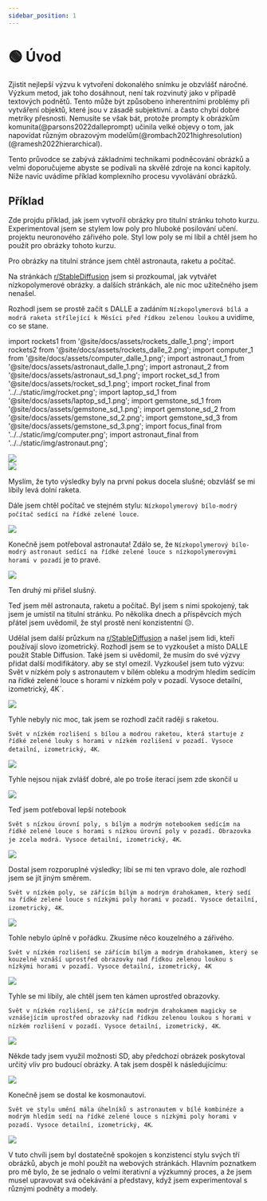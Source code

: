 ```yaml
---
sidebar_position: 1
---
```


# 🟢 Úvod

Zjistit nejlepší výzvu k vytvoření dokonalého snímku je obzvlášť náročné.
Výzkum metod, jak toho dosáhnout, není tak rozvinutý jako v případě textových podnětů. Tento
může být způsobeno inherentními problémy při vytváření objektů, které jsou v zásadě subjektivní.
a často chybí dobré metriky přesnosti. Nemusíte se však bát, protože prompty k obrázkům 
komunita(@parsons2022dalleprompt) učinila velké objevy o tom, jak napovídat různým obrazovým modelům(@rombach2021highresolution)(@ramesh2022hierarchical).

Tento průvodce se zabývá základními technikami podněcování obrázků a velmi doporučujeme 
abyste se podívali na skvělé zdroje na konci kapitoly.
Níže navíc uvádíme příklad komplexního procesu vyvolávání obrázků.


## Příklad

Zde projdu příklad, jak jsem vytvořil obrázky pro titulní stránku tohoto kurzu. 
Experimentoval jsem se stylem low poly pro hluboké posilování učení.
projektu neuronového zářivého pole. Styl low poly se mi líbil a chtěl jsem ho použít 
pro obrázky tohoto kurzu. 

Pro obrázky na titulní stránce jsem chtěl astronauta, raketu a počítač.

Na stránkách [r/StableDiffusion](https://www.reddit.com/r/StableDiffusion/) jsem si prozkoumal, jak vytvářet nízkopolymerové obrázky.
a dalších stránkách, ale nic moc užitečného jsem nenašel.

Rozhodl jsem se prostě začít s DALLE a zadáním `Nízkopolymerová bílá a modrá raketa střílející k Měsíci před řídkou zelenou loukou` a uvidíme, co se stane.

import rockets1 from '@site/docs/assets/rockets_dalle_1.png';
import rockets2 from '@site/docs/assets/rockets_dalle_2.png';
import computer_1 from '@site/docs/assets/computer_dalle_1.png';
import astronaut_1 from '@site/docs/assets/astronaut_dalle_1.png';
import astronaut_2 from '@site/docs/assets/astronaut_sd_1.png';
import rocket_sd_1 from '@site/docs/assets/rocket_sd_1.png';
import rocket_final from '../../static/img/rocket.png';
import laptop_sd_1 from '@site/docs/assets/laptop_sd_1.png';
import gemstone_sd_1 from '@site/docs/assets/gemstone_sd_1.png';
import gemstone_sd_2 from '@site/docs/assets/gemstone_sd_2.png';
import gemstone_sd_3 from '@site/docs/assets/gemstone_sd_3.png';
import focus_final from '../../static/img/computer.png';
import astronaut_final from '../../static/img/astronaut.png';

<div style={{textAlign: 'center'}}>
  <img src={rockets1} style={{width: "750px"}} />
</div>


<div style={{textAlign: 'center'}}>
  <img src={rockets2} style={{width: "750px"}} />
</div>

Myslím, že tyto výsledky byly na první pokus docela slušné; obzvlášť se mi líbily
levá dolní raketa.

Dále jsem chtěl počítač ve stejném stylu: `Nízkopolymerový bílo-modrý počítač sedící na řídké zelené louce`.

<div style={{textAlign: 'center'}}>
  <img src={computer_1} style={{width: "750px"}} />
</div>

Konečně jsem potřeboval astronauta! Zdálo se, že `Nízkopolymerový bílo-modrý astronaut sedící na řídké zelené louce s nízkopolymerovými horami v pozadí` je to pravé.

<div style={{textAlign: 'center'}}>
  <img src={astronaut_1} style={{width: "750px"}} />
</div>

Ten druhý mi přišel slušný.

Teď jsem měl astronauta, raketu a počítač. Byl jsem s nimi spokojený,
tak jsem je umístil na titulní stránku. Po několika dnech a příspěvcích mých přátel jsem
uvědomil, že styl prostě není konzistentní 😔.


Udělal jsem další průzkum na [r/StableDiffusion](https://www.reddit.com/r/StableDiffusion/) a našel jsem lidi, kteří používají slovo izometrický. Rozhodl jsem se to vyzkoušet a místo DALLE použít Stable Diffusion.
Také jsem si uvědomil, že musím do své výzvy přidat další modifikátory.
aby se styl omezil. Vyzkoušel jsem tuto výzvu:
Svět v nízkém poly s astronautem v bílém obleku a modrým hledím sedícím na řídké zelené louce s horami v nízkém poly v pozadí. Vysoce detailní, izometrický, 4K`.

<div style={{textAlign: 'center'}}>
  <img src={astronaut_2} style={{width: "250px"}} />
</div>

Tyhle nebyly nic moc, tak jsem se rozhodl začít raději s raketou.

`Svět v nízkém rozlišení s bílou a modrou raketou, která startuje z řídké zelené louky s horami v nízkém rozlišení v pozadí. Vysoce detailní, izometrický, 4K`.

<div style={{textAlign: 'center'}}>
  <img src={rocket_sd_1} style={{width: "250px"}} />
</div>

Tyhle nejsou nijak zvlášť dobré, ale po troše iterací jsem zde skončil u 

<div style={{textAlign: 'center'}}>
  <img src={rocket_final} style={{width: "250px"}} />
</div>

Teď jsem potřeboval lepší notebook

`Svět s nízkou úrovní poly, s bílým a modrým notebookem sedícím na řídké zelené louce s horami s nízkou úrovní poly v pozadí. Obrazovka je zcela modrá. Vysoce detailní, izometrický, 4K`.

<div style={{textAlign: 'center'}}>
  <img src={laptop_sd_1} style={{width: "250px"}} />
</div>

Dostal jsem rozporuplné výsledky; líbí se mi ten vpravo dole, ale rozhodl jsem se jít jiným směrem.

`Svět v nízkém poly, se zářícím bílým a modrým drahokamem, který sedí na řídké zelené louce s nízkými poly horami v pozadí. Vysoce detailní, izometrický, 4K`.

<div style={{textAlign: 'center'}}>
  <img src={gemstone_sd_1} style={{width: "250px"}} />
</div>

Tohle nebylo úplně v pořádku. Zkusíme něco kouzelného a zářivého.

`Svět v nízkém rozlišení se zářícím bílým a modrým drahokamem, který se kouzelně vznáší uprostřed obrazovky nad řídkou zelenou loukou s nízkými horami v pozadí. Vysoce detailní, izometrický, 4K`

<div style={{textAlign: 'center'}}>
  <img src={gemstone_sd_2} style={{width: "250px"}} />
</div>

Tyhle se mi líbily, ale chtěl jsem ten kámen uprostřed obrazovky.

`Svět v nízkém rozlišení, se zářícím modrým drahokamem magicky se vznášejícím uprostřed obrazovky nad řídkou zelenou loukou s horami v nízkém rozlišení v pozadí. Vysoce detailní, izometrický, 4K`.

<div style={{textAlign: 'center'}}>
  <img src={gemstone_sd_3} style={{width: "250px"}} />
</div>

Někde tady jsem využil možnosti SD, aby předchozí obrázek poskytoval určitý vliv pro budoucí obrázky.
A tak jsem dospěl k následujícímu:

<div style={{textAlign: 'center'}}>
  <img src={focus_final} style={{width: "250px"}} />
</div>

Konečně jsem se dostal ke kosmonautovi.

`Svět ve stylu umění mála úhelníků s astronautem v bílé kombinéze a modrým hledím sedí na řídké zelené louce s nízkými poly horami v pozadí. Vysoce detailní, izometrický, 4K`.

<div style={{textAlign: 'center'}}>
  <img src={astronaut_final} style={{width: "250px"}} />
</div>

V tuto chvíli jsem byl dostatečně spokojen s konzistencí stylu svých tří obrázků, abych je mohl použít
na webových stránkách. Hlavním poznatkem pro mě bylo, že se jednalo o velmi iterativní a výzkumný proces,
a že jsem musel upravovat svá očekávání a představy, když jsem experimentoval s různými podněty a modely.